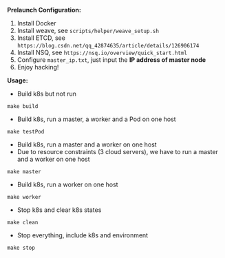 **Prelaunch Configuration:**

1. Install Docker
2. Install weave, see `scripts/helper/weave_setup.sh`
3. Install ETCD, see `https://blog.csdn.net/qq_42874635/article/details/126906174`
4. Install NSQ, see `https://nsq.io/overview/quick_start.html`
5. Configure `master_ip.txt`, just input the **IP address of master node**
6. Enjoy hacking!

**Usage:**

- Build k8s but not run

```
make build
```

- Build k8s, run a master, a worker and a Pod on one host

```
make testPod
```

- Build k8s, run a master and a worker on one host
- Due to resource constraints (3 cloud servers), we have to run a master and a worker on one host

```
make master
```

- Build k8s, run a worker on one host

```
make worker
```

- Stop k8s and clear k8s states

```
make clean
```

- Stop everything, include k8s and environment

```
make stop
```